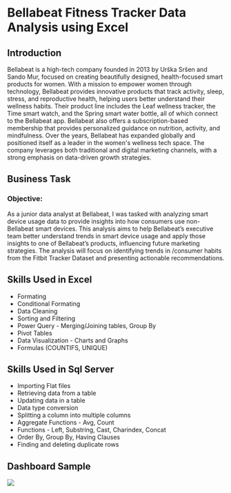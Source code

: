 # Bellabeat Fitness Tracker Data Analysis using Excel
## Introduction
Bellabeat is a high-tech company founded in 2013 by Urška Sršen and Sando Mur, focused on creating beautifully designed, health-focused smart products for women. With a mission to empower women through technology, Bellabeat provides innovative products that track activity, sleep, stress, and reproductive health, helping users better understand their wellness habits. Their product line includes the Leaf wellness tracker, the Time smart watch, and the Spring smart water bottle, all of which connect to the Bellabeat app. Bellabeat also offers a subscription-based membership that provides personalized guidance on nutrition, activity, and mindfulness. Over the years, Bellabeat has expanded globally and positioned itself as a leader in the women's wellness tech space. The company leverages both traditional and digital marketing channels, with a strong emphasis on data-driven growth strategies.

## Business Task
### Objective:
As a junior data analyst at Bellabeat, I was tasked with analyzing smart device usage data to provide insights into how consumers use non-Bellabeat smart devices. This analysis aims to help Bellabeat’s executive team better understand trends in smart device usage and apply those insights to one of Bellabeat’s products, influencing future marketing strategies. The analysis will focus on identifying trends in /consumer habits from the Fitbit Tracker Dataset and presenting actionable recommendations.

## Skills Used in Excel
- Formating
- Conditional Formating
- Data Cleaning
- Sorting and Filtering
- Power Query - Merging/Joining tables, Group By
- Pivot Tables 
- Data Visualization - Charts and Graphs
- Formulas (COUNTIFS, UNIQUE)

## Skills Used in Sql Server
- Importing Flat files
- Retrieving data from a table
- Updating data in a table
- Data type conversion
- Splitting a column into multiple columns
- Aggregate Functions - Avg, Count
- Functions - Left, Substring, Cast, Charindex, Concat
- Order By, Group By, Having Clauses
- Finding and deleting duplicate rows

## Dashboard Sample
<img src="Images/DashImageBB.jpg">
